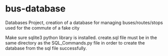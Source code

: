 # bus-database
Databases Project, creation of a database for managing buses/routes/stops used for the commute of a fake city

Make sure sqlite3 python library is installed. create.sql file must be in the same directory as the SQL_Commands.py file in order to create the database from the sql file successfully.
